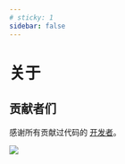 ```yaml
---
# sticky: 1
sidebar: false
---
```


# 关于


## 贡献者们

感谢所有贡献过代码的 [开发者](https://github.com/liudonjun/ygking-blog/graphs/contributors)。


<a target="_blank" href="https://github.com/liudonjun/ygking-blog/graphs/contributors">
  <img src="https://contrib.rocks/image?repo=liudonjun/ygking-blog" />
</a>